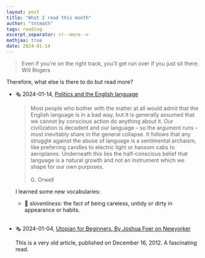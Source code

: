 ```yaml
---
layout: post
title: "What I read this month"
author: "tntmath"
tags: reading
excerpt_separator: <!--more-->
mathjax: true
date: 2024-01-14
---
```

> Even if you’re on the right track, you’ll get run over if you just sit there. <br>
> Will Rogers

 
Therefore, what else is there to do but read more?
<!--more-->


- 🗞️ 2024-01-14, [Politics and the English language](https://www.orwellfoundation.com/the-orwell-foundation/orwell/essays-and-other-works/politics-and-the-english-language/)
  > Most people who bother with the matter at all would admit that the English language is in a bad way, but it is generally assumed that we cannot by conscious action do anything about it. Our civilization is decadent and our language – so the argument runs – must inevitably share in the general collapse. It follows that any struggle against the abuse of language is a sentimental archaism, like preferring candles to electric light or hansom cabs to aeroplanes. Underneath this lies the half-conscious belief that language is a natural growth and not an instrument which we shape for our own purposes. <br><br>
  G. Orwell

    I learned some new vocabularies:

    * 🔖 *slovenliness*: ​the fact of being careless, untidy or dirty in appearance or habits.

    <br>


- 🗞️ 2024-01-04, [Utopian for Beginners, By Joshua Foer on Newyorker](https://www.newyorker.com/magazine/2012/12/24/utopian-for-beginners) 
 
    This is a very old article, published on December 16, 2012. A fascinating read.


  